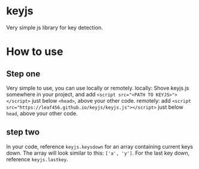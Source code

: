 # keyjs
Very simple js library for key detection.
# How to use
## Step one
Very simple to use, you can use locally or remotely.
locally: Shove keyjs.js somewhere in your project, and add `<script src="<PATH TO KEYJS>"></script>` just below `<head>`, above your other code.
remotely: add `<script src="https://leaf456.github.io/keyjs/keyjs.js"></script>` just below `head`, above your other code.
## step two
In your code, reference `keyjs.keysdown` for an array containing current keys down. The array will look similar to this: `['a', 'y']`.
For the last key down, reference `keyjs.lastkey`.
